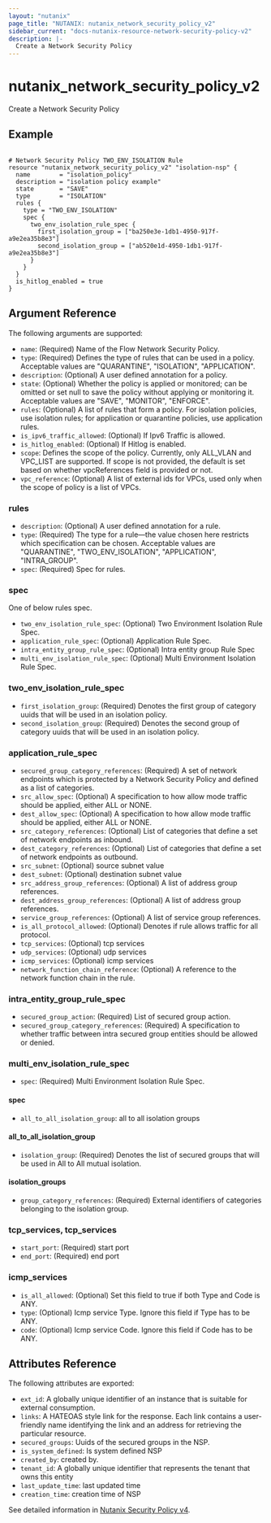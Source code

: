 ```yaml
---
layout: "nutanix"
page_title: "NUTANIX: nutanix_network_security_policy_v2"
sidebar_current: "docs-nutanix-resource-network-security-policy-v2"
description: |-
  Create a Network Security Policy
---
```


# nutanix_network_security_policy_v2

Create a Network Security Policy

## Example

```hcl

# Network Security Policy TWO_ENV_ISOLATION Rule
resource "nutanix_network_security_policy_v2" "isolation-nsp" {
  name        = "isolation_policy"
  description = "isolation policy example"
  state       = "SAVE"
  type        = "ISOLATION"
  rules {
    type = "TWO_ENV_ISOLATION"
    spec {
      two_env_isolation_rule_spec {
        first_isolation_group = ["ba250e3e-1db1-4950-917f-a9e2ea35b8e3"]
        second_isolation_group = ["ab520e1d-4950-1db1-917f-a9e2ea35b8e3"]
      }
    }
  }
  is_hitlog_enabled = true
}

```

## Argument Reference

The following arguments are supported:

- `name`: (Required) Name of the Flow Network Security Policy.
- `type`: (Required) Defines the type of rules that can be used in a policy. Acceptable values are "QUARANTINE", "ISOLATION", "APPLICATION".
- `description`: (Optional) A user defined annotation for a policy.
- `state`: (Optional) Whether the policy is applied or monitored; can be omitted or set null to save the policy without applying or monitoring it. Acceptable values are "SAVE", "MONITOR", "ENFORCE".
- `rules`: (Optional) A list of rules that form a policy. For isolation policies, use isolation rules; for application or quarantine policies, use application rules.
- `is_ipv6_traffic_allowed`: (Optional) If Ipv6 Traffic is allowed.
- `is_hitlog_enabled`: (Optional) If Hitlog is enabled.
- `scope`: Defines the scope of the policy. Currently, only ALL_VLAN and VPC_LIST are supported. If scope is not provided, the default is set based on whether vpcReferences field is provided or not.
- `vpc_reference`: (Optional) A list of external ids for VPCs, used only when the scope of policy is a list of VPCs.

### rules

- `description`: (Optional) A user defined annotation for a rule.
- `type`: (Required) The type for a rule—the value chosen here restricts which specification can be chosen. Acceptable values are "QUARANTINE", "TWO_ENV_ISOLATION", "APPLICATION", "INTRA_GROUP".
- `spec`: (Required) Spec for rules.

### spec

One of below rules spec.

- `two_env_isolation_rule_spec`: (Optional) Two Environment Isolation Rule Spec.
- `application_rule_spec`: (Optional) Application Rule Spec.
- `intra_entity_group_rule_spec`: (Optional) Intra entity group Rule Spec
- `multi_env_isolation_rule_spec`: (Optional) Multi Environment Isolation Rule Spec.

### two_env_isolation_rule_spec

- `first_isolation_group`: (Required) Denotes the first group of category uuids that will be used in an isolation policy.
- `second_isolation_group`: (Required) Denotes the second group of category uuids that will be used in an isolation policy.

### application_rule_spec

- `secured_group_category_references`: (Required) A set of network endpoints which is protected by a Network Security Policy and defined as a list of categories.
- `src_allow_spec`: (Optional) A specification to how allow mode traffic should be applied, either ALL or NONE.
- `dest_allow_spec`: (Optional) A specification to how allow mode traffic should be applied, either ALL or NONE.
- `src_category_references`: (Optional) List of categories that define a set of network endpoints as inbound.
- `dest_category_references`: (Optional) List of categories that define a set of network endpoints as outbound.
- `src_subnet`: (Optional) source subnet value
- `dest_subnet`: (Optional) destination subnet value
- `src_address_group_references`: (Optional) A list of address group references.
- `dest_address_group_references`: (Optional) A list of address group references.
- `service_group_references`: (Optional) A list of service group references.
- `is_all_protocol_allowed`: (Optional) Denotes if rule allows traffic for all protocol.
- `tcp_services`: (Optional) tcp services
- `udp_services`: (Optional) udp services
- `icmp_services`: (Optional) icmp services
- `network_function_chain_reference`: (Optional) A reference to the network function chain in the rule.

### intra_entity_group_rule_spec

- `secured_group_action`: (Required) List of secured group action.
- `secured_group_category_references`: (Required) A specification to whether traffic between intra secured group entities should be allowed or denied.

### multi_env_isolation_rule_spec

- `spec`: (Required) Multi Environment Isolation Rule Spec.

#### spec

- `all_to_all_isolation_group`: all to all isolation groups

#### all_to_all_isolation_group

- `isolation_group`: (Required) Denotes the list of secured groups that will be used in All to All mutual isolation.

#### isolation_groups

- `group_category_references`: (Required) External identifiers of categories belonging to the isolation group.

### tcp_services, tcp_services

- `start_port`: (Required) start port
- `end_port`: (Required) end port

### icmp_services

- `is_all_allowed`: (Optional) Set this field to true if both Type and Code is ANY.
- `type`: (Optional) Icmp service Type. Ignore this field if Type has to be ANY.
- `code`: (Optional) Icmp service Code. Ignore this field if Code has to be ANY.

## Attributes Reference

The following attributes are exported:

- `ext_id`: A globally unique identifier of an instance that is suitable for external consumption.
- `links`: A HATEOAS style link for the response. Each link contains a user-friendly name identifying the link and an address for retrieving the particular resource.
- `secured_groups`: Uuids of the secured groups in the NSP.
- `is_system_defined`: Is system defined NSP
- `created_by`: created by.
- `tenant_id`: A globally unique identifier that represents the tenant that owns this entity
- `last_update_time`: last updated time
- `creation_time`: creation time of NSP

See detailed information in [Nutanix Security Policy v4](https://developers.nutanix.com/api-reference?namespace=microseg&version=v4.0#tag/NetworkSecurityPolicies/operation/createNetworkSecurityPolicy).
